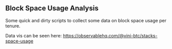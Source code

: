 ## Block Space Usage Analysis

Some quick and dirty scripts to collect some data on block space usage per tenure.

Data vis can be seen here: https://observablehq.com/@vini-btc/stacks-space-usage
